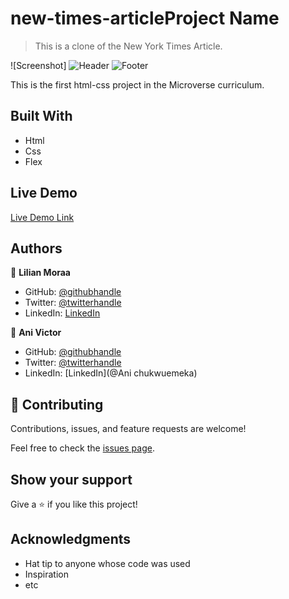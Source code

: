 # new-times-articleProject Name

> This is a clone of the New York Times Article.

![Screenshot]
![Header](https://user-images.githubusercontent.com/63964646/112638309-2be6b580-8e50-11eb-9c78-e48fbfddcb83.png)
![Footer](https://user-images.githubusercontent.com/63964646/112639150-ff7f6900-8e50-11eb-9499-f0d8ccbe64be.png)


This is the first html-css project in the Microverse curriculum.

## Built With

- Html
- Css
- Flex

## Live Demo

[Live Demo Link](https://livedemo.com)


## Authors

👤 **Lilian Moraa**

- GitHub: [@githubhandle](https://github.com/lily-coder)
- Twitter: [@twitterhandle](https://twitter.com/LilianM53742529)
- LinkedIn: [LinkedIn](https://www.linkedin.com/in/lilian-moraa-99950b1b8)

👤 **Ani Victor**

- GitHub: [@githubhandle](@chukwuemeka1234)
- Twitter: [@twitterhandle](@avc_victor)
- LinkedIn: [LinkedIn](@Ani chukwuemeka)

## 🤝 Contributing

Contributions, issues, and feature requests are welcome!

Feel free to check the [issues page](../../issues/).

## Show your support

Give a ⭐️ if you like this project!

## Acknowledgments

- Hat tip to anyone whose code was used
- Inspiration
- etc
